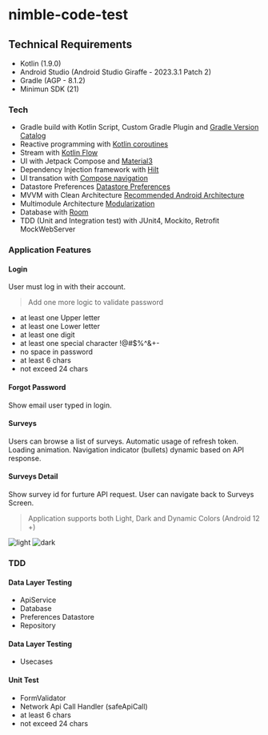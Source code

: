 # nimble-code-test
## Technical Requirements
 - Kotlin (1.9.0)
 - Android Studio (Android Studio Giraffe - 2023.3.1 Patch 2)
 - Gradle (AGP - 8.1.2)
 - Minimun SDK (21)
 
### Tech
- Gradle build with Kotlin Script, Custom Gradle Plugin and [Gradle Version Catalog](https://developer.android.com/build/migrate-to-catalogs)
- Reactive programming with [Kotlin coroutines](https://developer.android.com/kotlin/coroutines)
- Stream with [Kotlin Flow](https://developer.android.com/kotlin/flow)
- UI with Jetpack Compose and [Material3](https://developer.android.com/jetpack/androidx/releases/compose-material3)
- Dependency Injection framework with [Hilt](https://developer.android.com/training/dependency-injection/hilt-android)
- UI transation with [Compose navigation](https://developer.android.com/jetpack/compose/navigation)
- Datastore Preferences [Datastore Preferences](https://developer.android.com/topic/libraries/architecture/datastore)
- MVVM with Clean Architecture [Recommended Android Architecture](https://developer.android.com/topic/architecture)
- Multimodule Architecture [Modularization](https://developer.android.com/topic/modularization)
- Database with [Room](https://developer.android.com/training/data-storage/room)
- TDD (Unit and Integration test) with JUnit4, Mockito, Retrofit MockWebServer

### Application Features
#### Login
User must log in with their account.
> Add one more logic to validate password
 - at least one Upper letter
 - at least one Lower letter
 - at least one digit
 - at least one special character !@#$%^&+-
 - no space in password
 - at least 6 chars
 - not exceed 24 chars

#### Forgot Password
Show email user typed in login.

#### Surveys
Users can browse a list of surveys.
Automatic usage of refresh token.
Loading animation.
Navigation indicator (bullets) dynamic based on API response.

#### Surveys Detail
Show survey id for furture API request.
User can navigate back to Surveys Screen.

> Application supports both Light, Dark and Dynamic Colors (Android 12 +)

![light](https://github.com/kyawlinnthant/nimble-code-test/assets/24668175/3c80cb33-6faa-480f-a45c-b09b45d77846)
![dark](https://github.com/kyawlinnthant/nimble-code-test/assets/24668175/60fc00c9-7ab8-416f-869b-2951f7986e6b)

### TDD

#### Data Layer Testing
 - ApiService
 - Database
 - Preferences Datastore
 - Repository 

#### Data Layer Testing
 - Usecases
   
#### Unit Test   
 - FormValidator
 - Network Api Call Handler (safeApiCall)
 - at least 6 chars
 - not exceed 24 chars
